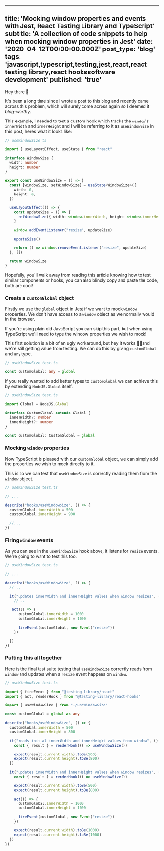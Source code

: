  ---
title: 'Mocking window properties and events with Jest, React Testing Library and TypeScript'
subtitle: 'A collection of code snippets to help when mocking window properties in Jest'
date: '2020-04-12T00:00:00.000Z'
post_type: 'blog'
tags: 'javascript,typescript,testing,jest,react,react testing library,react hookssoftware development'
published: 'true'
---
Hey there 👋

It's been a long time since I wrote a post to this blog and recently came across this problem, which will surely come across again so I deemed it _blog-worthy_.

This example, I needed to test a custom hook which tracks the `window`'s `innerWidth` and `innerHeight` and I will be referring to it as `useWindowSize` in this post, heres what it looks like:

```typescript
// useWindowSize.ts

import { useLayoutEffect, useState } from "react"

interface WindowSize {
  width: number
  height: number
}

export const useWindowSize = () => {
  const [windowSize, setWindowSize] = useState<WindowSize>({
    width: 0,
    height: 0,
  })

  useLayoutEffect(() => {
    const updateSize = () => {
      setWindowSize({ width: window.innerWidth, height: window.innerHeight })
    }

    window.addEventListener("resize", updateSize)

    updateSize()

    return () => window.removeEventListener("resize", updateSize)
  }, [])

  return windowSize
}
```

Hopefully, you'll walk away from reading this article knowing how to test similar components or hooks, you can also blindly copy and paste the code, both are cool!

### Create a `customGlobal` object
Firstly we use the `global` object in Jest if we want to mock `window` properties. We don't have access to a `window` object as we normally would in the browser.

If you're using plain old JavaScript you can skip this part, but when using TypeScript we'll need to type the window properties we wish to mock!

This first solution is a bit of an ugly workaround, but hey it works 🤷‍♂️and we're still getting value from testing. We can do this by giving `customGlobal` and `any` type.

```typescript
// useWindowSize.test.ts

const customGlobal: any = global
```

If you really wanted to add better types to `customGlobal` we can achieve this by extending `NodeJS.Global` itself.


```typescript
// useWindowSize.test.ts

import Global = NodeJS.Global

interface CustomGlobal extends Global {
  innerWidth?: number
  innerHeight?: number
}

const customGlobal: CustomGlobal = global
```

### Mocking `window` properties
Now TypeScript is pleased with our `customGlobal` object, we can simply add the properties we wish to mock directly to it.

This is so we can test that `useWindowSize` is correctly reading them from the `window` object.

```typescript
// useWindowSize.test.ts

// ...

describe("hooks/useWindowSize", () => {
  customGlobal.innerWidth = 500
  customGlobal.innerHeight = 900

  //...
})
```

### Firing `window` events
As you can see in the `useWindowSize` hook above, it listens for `resize` events. We're going to want to test this too.

```typescript
// useWindowSize.test.ts

// ...

describe("hooks/useWindowSize", () => {
  // ..

  it("updates innerWidth and innerHeight values when window resizes", () => {
    // ..

   act(() => {
      customGlobal.innerWidth = 1000
      customGlobal.innerHeight = 1000

      fireEvent(customGlobal, new Event("resize"))
    })

  })
})
```

### Putting this all together
Here is the final test suite testing that `useWindowSize` correctly reads from `window` and updates when a `resize` event happens on `window`.

```typescript
// useWindowSize.test.ts

import { fireEvent } from "@testing-library/react"
import { act, renderHook } from "@testing-library/react-hooks"

import { useWindowSize } from "./useWindowSize"

const customGlobal = global as any

describe("hooks/useWindowSize", () => {
  customGlobal.innerWidth = 500
  customGlobal.innerHeight = 800

  it("reads initial innerWidth and innerHeight values from window", () => {
    const { result } = renderHook(() => useWindowSize())

    expect(result.current.width).toBe(500)
    expect(result.current.height).toBe(800)
  })

  it("updates innerWidth and innerHeight values when window resizes", () => {
    const { result } = renderHook(() => useWindowSize())

    expect(result.current.width).toBe(500)
    expect(result.current.height).toBe(800)

    act(() => {
      customGlobal.innerWidth = 1000
      customGlobal.innerHeight = 1000

      fireEvent(customGlobal, new Event("resize"))
    })

    expect(result.current.width).toBe(1000)
    expect(result.current.height).toBe(1000)
  })
})
```
